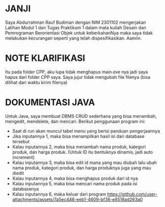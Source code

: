 # JANJI
 Saya Abdurrahman Rauf Budiman dengan NIM 2301102 mengerjakan Latihan Modul 1 dan Tugas Praktikum 1 dalam mata kuliah Desain dan Pemrograman Berorientasi Objek untuk keberkahanNya maka saya tidak melakukan kecurangan seperti yang telah dispesifikasikan. Aamiin.

# NOTE KLARIFIKASI
 Itu pada folder CPP, aku lupa tidak menghapus main.exe nya jadi saya hapus dari folder CPP saya. Saya jujur tidak mengubah file filenya (bisa dilihat dari waktu kirim filenya)

# DOKUMENTASI JAVA
Untuk Java, saya membuat DBMS CRUD sederhana yang bisa menambah, mengedit, mendelete, dan mencari. Berikut penggunaan program ini:
- Saat di run akan muncul tabel menu yang berisi panduan pengerjaannya
- Jika inputannya 1, maka bisa menampilkan hasil isi dari database tersebut
- Kalau inputannya 2, maka bisa menambah nama produk, kategori produk, dan harga produk. (Untuk ID itu bentuknya dinamis, jadi auto increment)
- Kalau inputannya 3, maka bisa edit id mana yang mau diubah lalu ubah nama produk, kategori produk, dan harga produknya juga yang mau diedit
- Kalau inputannya 4, maka bisa menghapus produk dari id nya
- Kalau inputannya 5, maka bisa mencari nama produk pada isi databasenya
- Kalau inputannya 6, maka keluar dari program
https://github.com/user-attachments/assets/7a5ec448-eeb1-4609-bf36-e8518ad263a0
